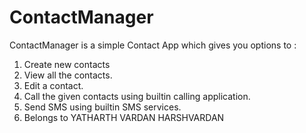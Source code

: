 # ContactManager
ContactManager is a simple Contact App which gives you options to :
1. Create new contacts
2. View all the contacts.
3. Edit a contact.
4. Call the given contacts using builtin calling application.
5. Send SMS using builtin SMS services.
6. Belongs to YATHARTH VARDAN
HARSHVARDAN
